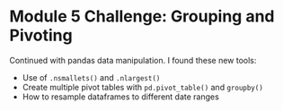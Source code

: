 # Module 5 Challenge: Grouping and Pivoting

Continued with pandas data manipulation. I found these new tools:

- Use of `.nsmallets()` and `.nlargest()`
- Create multiple pivot tables with `pd.pivot_table()` and `groupby()`
- How to resample dataframes to different date ranges
